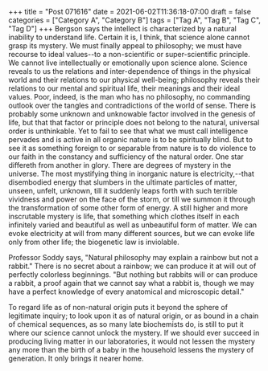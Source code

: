 +++
title = "Post 071616"
date = 2021-06-02T11:36:18-07:00
draft = false
categories = ["Category A", "Category B"]
tags = ["Tag A", "Tag B", "Tag C", "Tag D"]
+++
Bergson says the intellect is characterized by a natural inability to understand life. Certain it is, I think, that science alone cannot grasp its mystery. We must finally appeal to philosophy; we must have recourse to ideal values--to a non-scientific or super-scientific principle. We cannot live intellectually or emotionally upon science alone. Science reveals to us the relations and inter-dependence of things in the physical world and their relations to our physical well-being; philosophy reveals their relations to our mental and spiritual life, their meanings and their ideal values. Poor, indeed, is the man who has no philosophy, no commanding outlook over the tangles and contradictions of the world of sense. There is probably some unknown and unknowable factor involved in the genesis of life, but that that factor or principle does not belong to the natural, universal order is unthinkable. Yet to fail to see that what we must call intelligence pervades and is active in all organic nature is to be spiritually blind. But to see it as something foreign to or separable from nature is to do violence to our faith in the constancy and sufficiency of the natural order. One star differeth from another in glory. There are degrees of mystery in the universe. The most mystifying thing in inorganic nature is electricity,--that disembodied energy that slumbers in the ultimate particles of matter, unseen, unfelt, unknown, till it suddenly leaps forth with such terrible vividness and power on the face of the storm, or till we summon it through the transformation of some other form of energy. A still higher and more inscrutable mystery is life, that something which clothes itself in each infinitely varied and beautiful as well as unbeautiful form of matter. We can evoke electricity at will from many different sources, but we can evoke life only from other life; the biogenetic law is inviolable.

Professor Soddy says, "Natural philosophy may explain a rainbow but not a rabbit." There is no secret about a rainbow; we can produce it at will out of perfectly colorless beginnings. "But nothing but rabbits will or can produce a rabbit, a proof again that we cannot say what a rabbit is, though we may have a perfect knowledge of every anatomical and microscopic detail."

To regard life as of non-natural origin puts it beyond the sphere of legitimate inquiry; to look upon it as of natural origin, or as bound in a chain of chemical sequences, as so many late biochemists do, is still to put it where our science cannot unlock the mystery. If we should ever succeed in producing living matter in our laboratories, it would not lessen the mystery any more than the birth of a baby in the household lessens the mystery of generation. It only brings it nearer home.
